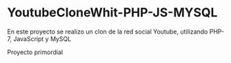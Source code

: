 # YoutubeCloneWhit-PHP-JS-MYSQL

En este proyecto se realizo un clon de la red social Youtube, utilizando PHP-7, JavaScript y MySQL 

Proyecto primordial 
